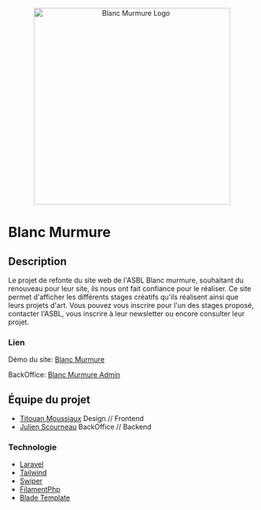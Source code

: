 <p align="center"><a href="https://blanc-murmure-production.up.railway.app" target="_blank"><img src="https://blanc-murmure-production.up.railway.app/assets/blanc-murmure-logo.png" width="400" alt="Blanc Murmure Logo"></a></p>

# Blanc Murmure

## Description

Le projet de refonte du site web de l'ASBL Blanc murmure, souhaitant du renouveau pour leur site, ils nous ont fait confiance pour le réaliser. Ce site permet d'afficher les différents stages créatifs qu'ils réalisent ainsi que leurs projets d'art. Vous pouvez vous inscrire pour l'un des stages proposé, contacter l'ASBL, vous inscrire à leur newsletter ou encore consulter leur projet.

### Lien

Démo du site: 
[Blanc Murmure](https://blanc-murmure-production.up.railway.app)

BackOffice:
[Blanc Murmure Admin](https://blanc-murmure-production.up.railway.app/admin)

## Équipe du projet

- [Titouan Moussiaux](https://github.com/Moustito) Design // Frontend
- [Julien Scourneau](https://github.com/JulienScourneau) BackOffice // Backend

### Technologie

- [Laravel](https://laravel.com)
- [Tailwind](https://tailwindcss.com)
- [Swiper](https://swiperjs.com)
- [FilamentPhp](https://filamentphp.com)
- [Blade Template](https://laravel.com/docs/9.x/blade)

